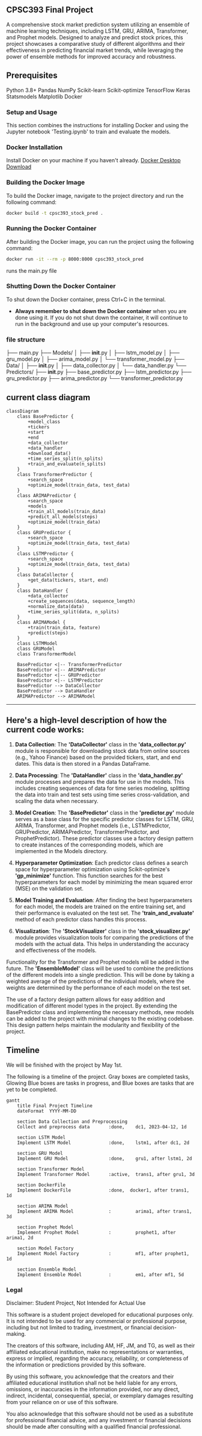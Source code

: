 

## CPSC393 Final Project

A comprehensive stock market prediction system utilizing an ensemble of machine learning techniques, including LSTM, GRU, ARIMA, Transformer, and Prophet models. Designed to analyze and predict stock prices, this project showcases a comparative study of different algorithms and their effectiveness in predicting financial market trends, while leveraging the power of ensemble methods for improved accuracy and robustness.

## Prerequisites

Python 3.8+
Pandas
NumPy
Scikit-learn
Scikit-optimize
TensorFlow
Keras
Statsmodels
Matplotlib
Docker

### Setup and Usage
This section combines the instructions for installing Docker and using the Jupyter notebook 'Testing.ipynb' to train and evaluate the models.

### Docker Installation
Install Docker on your machine if you haven't already.
[Docker Desktop Download](https://www.docker.com/products/docker-desktop/)
### Building the Docker Image
To build the Docker image, navigate to the project directory and run the following command:

```bash
docker build -t cpsc393_stock_pred .
```
### Running the Docker Container
After building the Docker image, you can run the project using the following command:

```bash
docker run -it --rm -p 8000:8000 cpsc393_stock_pred
```
runs the main.py file

### Shutting Down the Docker Container
To shut down the Docker container, press Ctrl+C in the terminal.


- **Always remember to shut down the Docker container** when you are done using it. If you do not shut down the container, it will continue to run in the background and use up your computer's resources.

### file structure

├── main.py
├── Models/
│   ├── __init__.py
│   ├── lstm_model.py
│   ├── gru_model.py
│   ├── arima_model.py
│   └── transformer_model.py
├── Data/
│   ├── __init__.py
│   ├── data_collector.py
│   └── data_handler.py
└── Predictors/
    ├── __init__.py
    ├── base_predictor.py
    ├── lstm_predictor.py
    ├── gru_predictor.py
    ├── arima_predictor.py
    └── transformer_predictor.py

##  current class diagram
```mermaid
classDiagram
    class BasePredictor {
        +model_class
        +tickers
        +start
        +end
        +data_collector
        +data_handler
        +download_data()
        +time_series_split(n_splits)
        +train_and_evaluate(n_splits)
    }
    class TransformerPredictor {
        +search_space
        +optimize_model(train_data, test_data)
    }
    class ARIMAPredictor {
        +search_space
        +models
        +train_all_models(train_data)
        +predict_all_models(steps)
        +optimize_model(train_data)
    }
    class GRUPredictor {
        +search_space
        +optimize_model(train_data, test_data)
    }
    class LSTMPredictor {
        +search_space
        +optimize_model(train_data, test_data)
    }
    class DataCollector {
        +get_data(tickers, start, end)
    }
    class DataHandler {
        +data_collector
        +create_sequences(data, sequence_length)
        +normalize_data(data)
        +time_series_split(data, n_splits)
    }
    class ARIMAModel {
        +train(train_data, feature)
        +predict(steps)
    }
    class LSTMModel
    class GRUModel
    class TransformerModel

    BasePredictor <|-- TransformerPredictor
    BasePredictor <|-- ARIMAPredictor
    BasePredictor <|-- GRUPredictor
    BasePredictor <|-- LSTMPredictor
    BasePredictor --> DataCollector
    BasePredictor --> DataHandler
    ARIMAPredictor --> ARIMAModel
```

---

## Here's a high-level description of how the current code works:

1. **Data Collection**: The **'DataCollector'** class in the **'data_collector.py'** module is responsible for downloading stock data from online sources (e.g., Yahoo Finance) based on the provided tickers, start, and end dates. This data is then stored in a Pandas DataFrame.

2. **Data Processing**: The **'DataHandler'** class in the **'data_handler.py'** module processes and prepares the data for use in the models. This includes creating sequences of data for time series modeling, splitting the data into train and test sets using time series cross-validation, and scaling the data when necessary.

3. **Model Creation**: The **'BasePredictor'** class in the **'predictor.py'** module serves as a base class for the specific predictor classes for LSTM, GRU, ARIMA, Transformer, and Prophet models (i.e., LSTMPredictor, GRUPredictor, ARIMAPredictor, TransformerPredictor, and ProphetPredictor). These predictor classes use a factory design pattern to create instances of the corresponding models, which are implemented in the Models directory.

4. **Hyperparameter Optimization**: Each predictor class defines a search space for hyperparameter optimization using Scikit-optimize's **'gp_minimize'** function. This function searches for the best hyperparameters for each model by minimizing the mean squared error (MSE) on the validation set.

5. **Model Training and Evaluation**: After finding the best hyperparameters for each model, the models are trained on the entire training set, and their performance is evaluated on the test set. The **'train_and_evaluate'** method of each predictor class handles this process.

6. **Visualization**: The **'StockVisualizer'** class in the **'stock_visualizer.py'** module provides visualization tools for comparing the predictions of the models with the actual data. This helps in understanding the accuracy and effectiveness of the models.

Functionality for the Transformer and Prophet models will be added in the future. The **'EnsembleModel'** class will be used to combine the predictions of the different models into a single prediction. This will be done by taking a weighted average of the predictions of the individual models, where the weights are determined by the performance of each model on the test set.

The use of a factory design pattern allows for easy addition and modification of different model types in the project. By extending the BasePredictor class and implementing the necessary methods, new models can be added to the project with minimal changes to the existing codebase. This design pattern helps maintain the modularity and flexibility of the project.

## Timeline

We will be finished with the project by May 1st.

The following is a timeline of the project.
Gray boxes are completed tasks, Glowing Blue boxes are tasks in progress, and Blue boxes are tasks that are yet to be completed.


```mermaid
gantt
    title Final Project Timeline
    dateFormat  YYYY-MM-DD

    section Data Collection and Preprocessing
    Collect and preprocess data       :done,    dc1, 2023-04-12, 1d

    section LSTM Model
    Implement LSTM Model              :done,    lstm1, after dc1, 2d

    section GRU Model
    Implement GRU Model               :done,    gru1, after lstm1, 2d

    section Transformer Model
    Implement Transformer Model       :active,  trans1, after gru1, 3d

    section DockerFile
    Implement DockerFile              :done,  docker1, after trans1, 1d

    section ARIMA Model
    Implement ARIMA Model             :         arima1, after trans1, 3d

    section Prophet Model
    Implement Prophet Model           :         prophet1, after arima1, 2d

    section Model Factory
    Implement Model Factory           :         mf1, after prophet1, 1d

    section Ensemble Model
    Implement Ensemble Model          :         em1, after mf1, 5d

```

### Legal

Disclaimer: Student Project, Not Intended for Actual Use

This software is a student project developed for educational purposes only. It is not intended to be used for any commercial or professional purpose, including but not limited to trading, investment, or financial decision-making.

The creators of this software, including AM, HF, JM, and TG, as well as their affiliated educational institution, make no representations or warranties, express or implied, regarding the accuracy, reliability, or completeness of the information or predictions provided by this software.

By using this software, you acknowledge that the creators and their affiliated educational institution shall not be held liable for any errors, omissions, or inaccuracies in the information provided, nor any direct, indirect, incidental, consequential, special, or exemplary damages resulting from your reliance on or use of this software.

You also acknowledge that this software should not be used as a substitute for professional financial advice, and any investment or financial decisions should be made after consulting with a qualified financial professional.